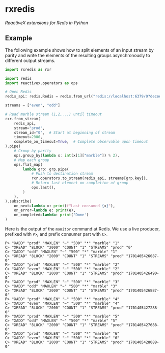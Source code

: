 # rxredis
*ReactiveX extensions for Redis in Python*

## Example

The following example shows how to split elements of an input stream by parity and write the elements of the resulting groups asynchronously to different output streams.

```python
import rxredis as rxr

import redis
import reactivex.operators as ops

# Open Redis
redis_api: redis.Redis = redis.from_url("redis://localhost:6379/0?decode_responses=True")

streams = ["even", "odd"]

# Read marble stream (1,2,...) until timeout
rxr.from_stream(
    redis_api,
    stream="prod",
    stream_id="0",  # Start at beginning of stream
    timeout=2000,
    complete_on_timeout=True,  # Complete observable upon timeout
).pipe(
    # Group by parity
    ops.group_by(lambda x: int(x[1]["marble"]) % 2),
    # Map each group
    ops.flat_map(
        lambda grp: grp.pipe(
            # Push to destination stream
            rxr.operators.to_stream(redis_api, streams[grp.key]),
            # Return last element on completion of group
            ops.last(),
        )
    ),
).subscribe(
    on_next=lambda x: print(f"Last consumed {x}"),
    on_error=lambda e: print(e),
    on_completed=lambda: print('Done')
)
```

Here is the output of the `monitor` command at Redis. We use a live producer, prefixed with `P>`, and prefix consumer part with `C>`.
```
P> "XADD" "prod" "MAXLEN" "~" "500" "*" "marble" "1"
C> "XREAD" "BLOCK" "2000" "COUNT" "1" "STREAMS" "prod" "0"
C> "XADD" "odd" "MAXLEN" "~" "500" "*" "marble" "1"
C> "XREAD" "BLOCK" "2000" "COUNT" "1" "STREAMS" "prod" "1701405426087-0"
P> "XADD" "prod" "MAXLEN" "~" "500" "*" "marble" "2"
C> "XADD" "even" "MAXLEN" "~" "500" "*" "marble" "2"
C> "XREAD" "BLOCK" "2000" "COUNT" "1" "STREAMS" "prod" "1701405426490-0"
P> "XADD" "prod" "MAXLEN" "~" "500" "*" "marble" "3"
C> "XADD" "odd" "MAXLEN" "~" "500" "*" "marble" "3"
C> "XREAD" "BLOCK" "2000" "COUNT" "1" "STREAMS" "prod" "1701405426887-0"
P> "XADD" "prod" "MAXLEN" "~" "500" "*" "marble" "4"
C> "XADD" "even" "MAXLEN" "~" "500" "*" "marble" "4"
C> "XREAD" "BLOCK" "2000" "COUNT" "1" "STREAMS" "prod" "1701405427288-0"
P> "XADD" "prod" "MAXLEN" "~" "500" "*" "marble" "5"
C> "XADD" "odd" "MAXLEN" "~" "500" "*" "marble" "5"
C> "XREAD" "BLOCK" "2000" "COUNT" "1" "STREAMS" "prod" "1701405427688-0"
P> "XADD" "prod" "MAXLEN" "~" "500" "*" "marble" "6"
C> "XADD" "even" "MAXLEN" "~" "500" "*" "marble" "6"
C> "XREAD" "BLOCK" "2000" "COUNT" "1" "STREAMS" "prod" "1701405428088-0"
```
